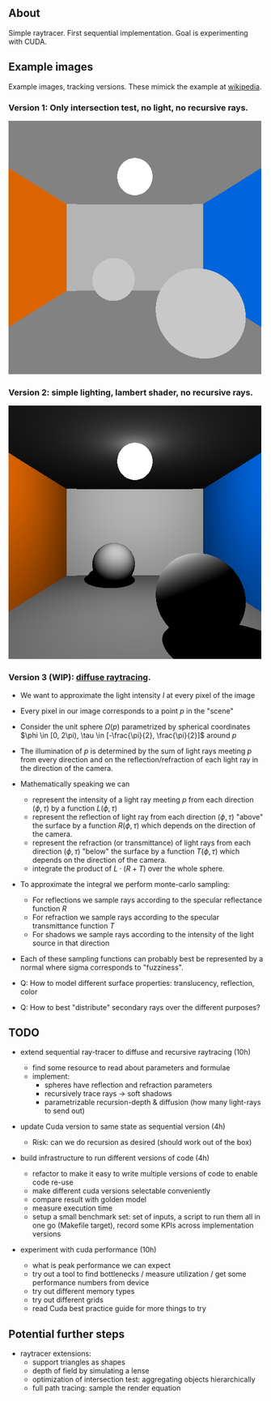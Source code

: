 ## About
Simple raytracer. First sequential implementation. Goal is experimenting with CUDA.

## Example images
Example images, tracking versions. These mimick the example at [wikipedia](https://de.wikipedia.org/wiki/Raytracing).

### Version 1: Only intersection test, no light, no recursive rays.
![no lights](images/no_lights.png "No Lights")

### Version 2: simple lighting, lambert shader, no recursive rays.
![lambert](images/lambert_shader.png "Lambert")

### Version 3 (WIP): [diffuse raytracing](https://dl.acm.org/doi/pdf/10.1145/964965.808590).
- We want to approximate the light intensity $I$ at every pixel of the image
- Every pixel in our image corresponds to a point $p$ in the "scene"
- Consider the unit sphere $\Omega(p)$ parametrized by spherical coordinates $\phi \in [0, 2\pi), \tau \in [-\frac{\pi}{2}, \frac{\pi}{2}]$ around $p$
- The illumination of $p$ is determined by the sum of light rays meeting $p$ from every direction and on the reflection/refraction of each light ray in the direction of the camera.
- Mathematically speaking we can
  - represent the intensity of a light ray meeting $p$ from each direction $(\phi, \tau)$ by a function $L(\phi, \tau)$
  - represent the reflection of light ray from each direction $(\phi, \tau)$ "above" the surface by a function $R(\phi, \tau)$ which depends on the direction of the camera.
  - represent the refraction (or transmittance) of light rays from each direction $(\phi, \tau)$ "below" the surface by a function $T(\phi, \tau)$ which depends on the direction of the camera.
  - integrate the product of $L \cdot (R + T)$ over the whole sphere.
- To approximate the integral we perform monte-carlo sampling:
  - For reflections we sample rays according to the specular reflectance function $R$ 
  - For refraction we sample rays according to the specular transmittance function $T$
  - For shadows we sample rays according to the intensity of the light source in that direction
- Each of these sampling functions can probably best be represented by a normal where sigma corresponds to "fuzziness".

- Q: How to model different surface properties: translucency, reflection, color
- Q: How to best "distribute" secondary rays over the different purposes? 


## TODO
- extend sequential ray-tracer to diffuse and recursive raytracing (10h)
  - find some resource to read about parameters and formulae
  - implement:
    - spheres have reflection and refraction parameters
    - recursively trace rays -> soft shadows
    - parametrizable recursion-depth & diffusion (how many light-rays to send out)

- update Cuda version to same state as sequential version (4h)
  - Risk: can we do recursion as desired (should work out of the box)

- build infrastructure to run different versions of code (4h)
  - refactor to make it easy to write multiple versions of code to enable code re-use
  - make different cuda versions selectable conveniently
  - compare result with golden model
  - measure execution time
  - setup a small benchmark set: set of inputs, a script to run them all in one go (Makefile target), record some KPIs across implementation versions

- experiment with cuda performance (10h)
  - what is peak performance we can expect
  - try out a tool to find bottlenecks / measure utilization / get some performance numbers from device
  - try out different memory types
  - try out different grids
  - read Cuda best practice guide for more things to try

## Potential further steps
- raytracer extensions:
  - support triangles as shapes
  - depth of field by simulating a lense
  - optimization of intersection test: aggregating objects hierarchically
  - full path tracing: sample the render equation
